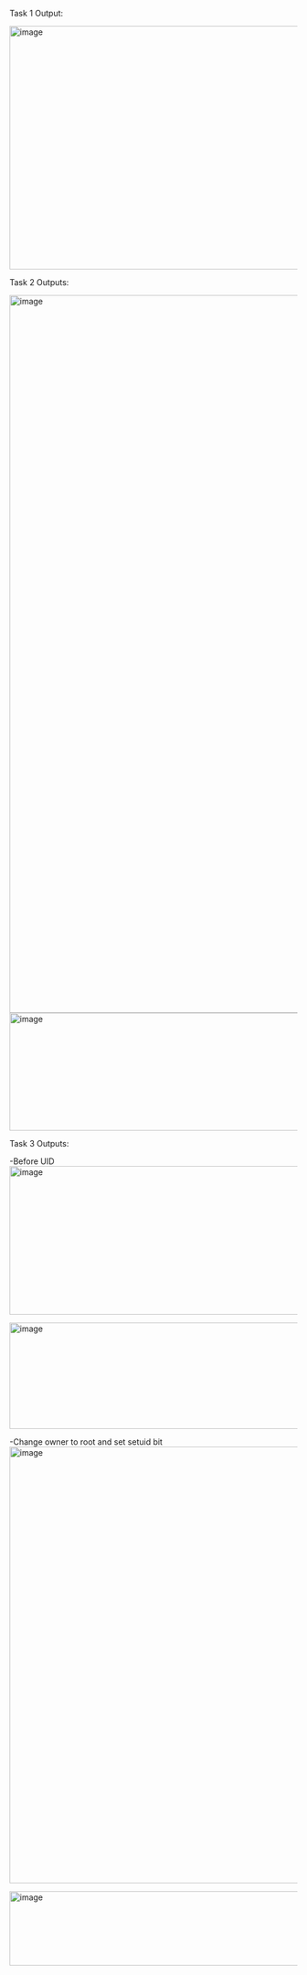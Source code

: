 Task 1 Output: 

<img width="1642" height="426" alt="image" src="https://github.com/user-attachments/assets/794388a2-54e0-4e39-be74-3c09910198bd" />



Task 2 Outputs:


<img width="1918" height="1256" alt="image" src="https://github.com/user-attachments/assets/1feaa59a-bd05-4890-83bf-a8118a967b7c" />






<img width="1680" height="206" alt="image" src="https://github.com/user-attachments/assets/4860d09c-ab0f-4410-8241-73bb7ce14fb9" />




Task 3 Outputs: 

-Before UID
<img width="1712" height="260" alt="image" src="https://github.com/user-attachments/assets/3a6fa230-126b-4c0c-a315-79bf141c6530" />


<img width="928" height="186" alt="image" src="https://github.com/user-attachments/assets/c75a5c5c-4cad-45f6-afd9-f52e36756ca2" />




-Change owner to root and set setuid bit
<img width="1726" height="764" alt="image" src="https://github.com/user-attachments/assets/b49e7be4-ce0f-4398-9d96-0fcf9e5d3433" />





<img width="988" height="130" alt="image" src="https://github.com/user-attachments/assets/b1dfdf20-065a-46eb-992d-1ca99449e5b5" />







